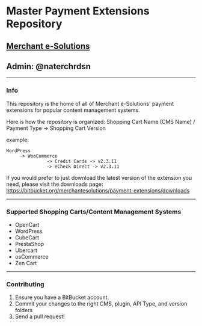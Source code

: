 # Master Payment Extensions Repository 
## [Merchant e-Solutions](http://merchante-solutions.com)
## Admin: @naterchrdsn

----

### Info

This repository is the home of all of Merchant e-Solutions' payment extensions for popular content management systems.

Here is how the repository is organized:
Shopping Cart Name (CMS Name) / Payment Type -> Shopping Cart Version

example:

```
WordPress
     -> WooCommerce
               -> Credit Cards -> v2.3.11
               -> eCheck Direct -> v2.3.11
```

If you would prefer to just download the latest version of the extension you need, please visit the downloads page: https://bitbucket.org/merchantesolutions/payment-extensions/downloads

----

### Supported Shopping Carts/Content Management Systems

* OpenCart
* WordPress
* CubeCart
* PrestaShop
* Ubercart
* osCommerce
* Zen Cart

----

### Contributing

1. Ensure you have a BitBucket account.
2. Commit your changes to the right CMS, plugin, API Type, and version folders
3. Send a pull request!
